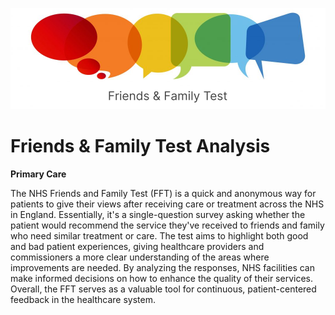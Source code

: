 ![Image](images/fftest2.png)
# Friends & Family Test Analysis 
**Primary Care**

The NHS Friends and Family Test (FFT) is a quick and anonymous way for patients to give their views after receiving care or treatment across the NHS in England. Essentially, it's a single-question survey asking whether the patient would recommend the service they've received to friends and family who need similar treatment or care. The test aims to highlight both good and bad patient experiences, giving healthcare providers and commissioners a more clear understanding of the areas where improvements are needed. By analyzing the responses, NHS facilities can make informed decisions on how to enhance the quality of their services. Overall, the FFT serves as a valuable tool for continuous, patient-centered feedback in the healthcare system.

